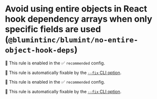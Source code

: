 # Avoid using entire objects in React hook dependency arrays when only specific fields are used (`@blumintinc/blumint/no-entire-object-hook-deps`)

💼 This rule is enabled in the ✅ `recommended` config.

🔧 This rule is automatically fixable by the [`--fix` CLI option](https://eslint.org/docs/latest/user-guide/command-line-interface#--fix).

<!-- end auto-generated rule header -->

💼 This rule is enabled in the ✅ `recommended` config.

🔧 This rule is automatically fixable by the [`--fix` CLI option](https://eslint.org/docs/latest/user-guide/command-line-interface#--fix).

<!-- end auto-generated rule header -->
